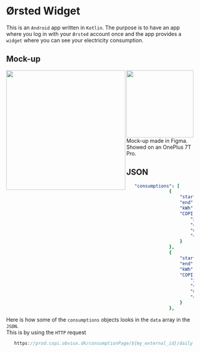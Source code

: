 # Ørsted Widget

This is an <code>Android</code> app written in <code>Kotlin</code>. The purpose is to have an app where you log in with your <code>Ørsted</code> account once and the app provides a <code>widget</code> where you can see your electricity consumption.

<h2>Mock-up</h2>
<img align="left" src="https://imgur.com/HhJpP31.png" width="320">
<img src="https://imgur.com/3hil0Aq.png" width="180">
Mock-up made in Figma. Showed on an OnePlus 7T Pro.

<h2>JSON</h2>

```yaml 
   "consumptions": [
                {
                    "start": "2019-11-23T23:00:00.000Z",
                    "end": "2019-11-24T23:00:00.000Z",
                    "kWh": 0.63,
                    "COPI": {
                        "xAxisLabel": "Søn",
                        "currentConsumptionPrefix": "Søndag den 24. november 2019 brugte du",
                        "unit": "kWh",
                        "currentConsumption": 0.63
                    }
                },
                {
                    "start": "2019-11-24T23:00:00.000Z",
                    "end": "2019-11-25T23:00:00.000Z",
                    "kWh": 2.26,
                    "COPI": {
                        "xAxisLabel": "Man",
                        "currentConsumptionPrefix": "Mandag den 25. november 2019 brugte du",
                        "unit": "kWh",
                        "currentConsumption": 2.26
                    }
                },
```
Here is how some of the <code>consumptions</code> objects looks in the <code>data</code> array in the <code>JSON</code>.</br>
This is by using the <code>HTTP</code> request
```kotlin
   https://prod.copi.obviux.dk/consumptionPage/${my_external_id}/daily
```
